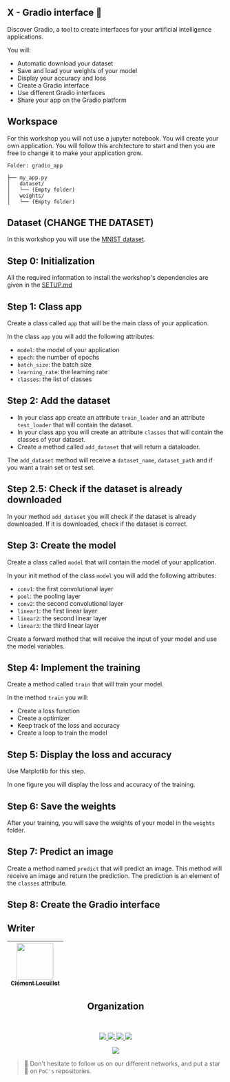 ## X - Gradio interface 📱

Discover Gradio, a tool to create interfaces for your artificial intelligence applications.

You will:
- Automatic download your dataset
- Save and load your weights of your model
- Display your accuracy and loss
- Create a Gradio interface
- Use different Gradio interfaces
- Share your app on the Gradio platform

## Workspace

For this workshop you will not use a jupyter notebook. You will create your own application.
You will follow this architecture to start and then you are free to change it to make your application grow.

```
Folder: gradio_app

├── my_app.py
│   dataset/
│   └── (Empty folder)
│   weights/
│   └── (Empty folder)
```

## Dataset (CHANGE THE DATASET)

In this workshop you will use the [MNIST dataset](https://www.kaggle.com/c/digit-recognizer).

## Step 0: Initialization

All the required information to install the workshop's dependencies are given in the [SETUP.md](./SETUP.md)

## Step 1: Class app

Create a class called `app` that will be the main class of your application.

In the class `app` you will add the following attributes:
- `model`: the model of your application
- `epoch`: the number of epochs
- `batch_size`: the batch size
- `learning_rate`: the learning rate
- `classes`: the list of classes

## Step 2: Add the dataset

- In your class app create an attribute `train_loader` and an attribute `test_loader` that will contain the dataset.
- In your class app you will create an attribute `classes` that will contain the classes of your dataset.
- Create a method called `add_dataset` that will return a dataloader.

The `add_dataset` method will receive a `dataset_name`, `dataset_path` and if you want a train set or test set.

## Step 2.5: Check if the dataset is already downloaded

In your method `add_dataset` you will check if the dataset is already downloaded.
If it is downloaded, check if the dataset is correct.

## Step 3: Create the model

Create a class called `model` that will contain the model of your application.

In your init method of the class `model` you will add the following attributes:
- `conv1`: the first convolutional layer
- `pool`: the pooling layer
- `conv2`: the second convolutional layer
- `linear1`: the first linear layer
- `linear2`: the second linear layer
- `linear3`: the third linear layer

Create a forward method that will receive the input of your model and use the model variables.

## Step 4: Implement the training

Create a method called `train` that will train your model.

In the method `train` you will:
- Create a loss function
- Create a optimizer
- Keep track of the loss and accuracy
- Create a loop to train the model

## Step 5: Display the loss and accuracy

Use Matplotlib for this step.

In one figure you will display the loss and accuracy of the training.


## Step 6: Save the weights

After your training, you will save the weights of your model in the `weights` folder.

## Step 7: Predict an image

Create a method named `predict` that will predict an image.
This method will receive an image and return the prediction.
The prediction is an element of the `classes` attribute.

## Step 8: Create the Gradio interface



## Writer

| [<img src="https://github.com/LayBraid.png?size=85" width=85><br><sub>Clément Loeuillet</sub>](https://github.com/laybraid) |
|:---------------------------------------------------------------------------------------------------------------------------:|

<h2 align=center>
Organization
</h2>
<br/>
<p align='center'>
    <a href="https://www.linkedin.com/company/pocinnovation/mycompany/">
        <img src="https://img.shields.io/badge/LinkedIn-0077B5?style=for-the-badge&logo=linkedin&logoColor=white">
    </a>
    <a href="https://www.instagram.com/pocinnovation/">
        <img src="https://img.shields.io/badge/Instagram-E4405F?style=for-the-badge&logo=instagram&logoColor=white">
    </a>
    <a href="https://twitter.com/PoCInnovation">
        <img src="https://img.shields.io/badge/Twitter-1DA1F2?style=for-the-badge&logo=twitter&logoColor=white">
    </a>
    <a href="https://discord.com/invite/Yqq2ADGDS7">
        <img src="https://img.shields.io/badge/Discord-7289DA?style=for-the-badge&logo=discord&logoColor=white">
    </a>
</p>
<p align=center>
    <a href="https://www.poc-innovation.fr/">
        <img src="https://img.shields.io/badge/WebSite-1a2b6d?style=for-the-badge&logo=GitHub Sponsors&logoColor=white">
    </a>
</p>

> :rocket: Don't hesitate to follow us on our different networks, and put a star 🌟 on `PoC's` repositories.